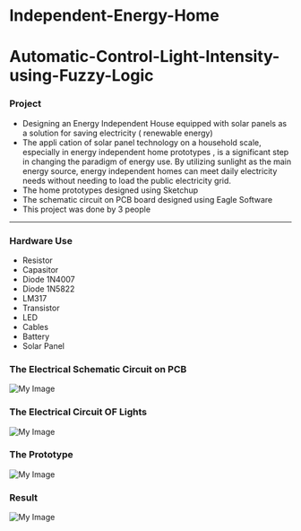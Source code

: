 # Independent-Energy-Home
# Automatic-Control-Light-Intensity-using-Fuzzy-Logic

### Project 
- Designing an Energy Independent House equipped with solar panels as a solution for saving electricity ( renewable energy)
- The appli cation of solar panel technology on a household scale, especially in energy independent home prototypes , is a significant step in changing the paradigm of energy use. By utilizing sunlight as the main energy source, energy independent homes can meet daily electricity needs without needing to load the public electricity grid.
- The home prototypes designed using Sketchup
- The schematic circuit on PCB board designed using Eagle Software
- This project was done by 3 people
  
---
### Hardware Use
- Resistor 
- Capasitor
- Diode 1N4007
- Diode 1N5822
- LM317
- Transistor
- LED
- Cables
- Battery
- Solar Panel
  
### The Electrical Schematic Circuit on PCB
![My Image](result.jpeg)

### The Electrical Circuit OF Lights
![My Image](result.jpeg)

### The Prototype
![My Image](result.jpeg)

### Result
![My Image](result.jpeg)
